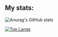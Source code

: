 
## My stats:

   ![Anurag's GitHub stats](https://github-readme-stats.vercel.app/api?username=brandddd&show_icons=true&theme=transparent)
   
   [![Top Langs](https://github-readme-stats.vercel.app/api/top-langs/?username=brandddd&layout=compact&show_icons=true&theme=transparent&langs_count=8)](https://github.com/anuraghazra/github-readme-stats)
